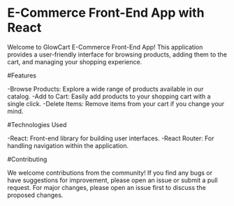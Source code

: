 # E-Commerce Front-End App with React

Welcome to GlowCart E-Commerce Front-End App! This application provides a user-friendly interface for browsing products, adding them to the cart, and managing your shopping experience.

#Features

-Browse Products: Explore a wide range of products available in our catalog.
-Add to Cart: Easily add products to your shopping cart with a single click.
-Delete Items: Remove items from your cart if you change your mind.

#Technologies Used

-React: Front-end library for building user interfaces.
-React Router: For handling navigation within the application.

#Contributing

We welcome contributions from the community! If you find any bugs or have suggestions for improvement, please open an issue or submit a pull request. For major changes, please open an issue first to discuss the proposed changes.

